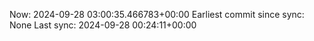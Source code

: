 Now: 2024-09-28 03:00:35.466783+00:00 Earliest commit since sync: None Last sync: 2024-09-28 00:24:11+00:00
